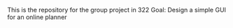 This is the repository for the group project in 322
Goal: Design a simple GUI for an online planner
